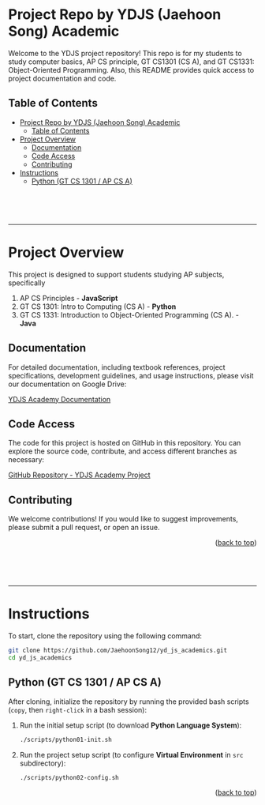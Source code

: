 <!-- 
 @requires
 1. VSCode extension: Markdown Preview Enhanced
 2. Shortcut: 'Ctrl' + 'Shift' + 'V'
 3. Split: Drag to right (->)

 @requires
 1. VSCode extension: Markdown All in One
 2. `File` > `Preferences` > `Keyboard Shortcuts`
 3. toggle code span > `Ctrl + '`
 4. toggle code block > `Ctrl + Shift + '`

 @usage
 1. End of Proof (Q.E.D.): <div style="text-align: right;">&#11035;</div>
 2. End of Each Section: 

     <br /><br /><br />

     ---



     <p align="right">(<a href="#readme-top">back to top</a>)</p>

 3. ![image_title_](images/imagefile.png)
 4. [url_title](URL)
 -->
<!-- Anchor Tag (Object) for "back to top" -->
<a id="readme-top"></a> 


# Project Repo by YDJS (Jaehoon Song) Academic
Welcome to the YDJS project repository! This repo is for my students to study computer basics, AP CS principle, GT CS1301 (CS A), and GT CS1331: Object-Oriented Programming. Also, this README provides quick access to project documentation and code.

## Table of Contents
- [Project Repo by YDJS (Jaehoon Song) Academic](#project-repo-by-ydjs-jaehoon-song-academic)
  - [Table of Contents](#table-of-contents)
- [Project Overview](#project-overview)
  - [Documentation](#documentation)
  - [Code Access](#code-access)
  - [Contributing](#contributing)
- [Instructions](#instructions)
  - [Python (GT CS 1301 / AP CS A)](#python-gt-cs-1301--ap-cs-a)













<br /><br /><br />

---

# Project Overview
This project is designed to support students studying AP subjects, specifically 
1. AP CS Principles - **JavaScript**
2. GT CS 1301: Intro to Computing (CS A) - **Python**
3. GT CS 1331: Introduction to Object-Oriented Programming (CS A). - **Java**


## Documentation

For detailed documentation, including textbook references, project specifications, development guidelines, and usage instructions, please visit our documentation on Google Drive:

[YDJS Academy Documentation](https://drive.google.com/drive/folders/1quzaFGCofImVVMIplGbBr-Biqa3eWYgq?usp=drive_link)

## Code Access

The code for this project is hosted on GitHub in this repository. You can explore the source code, contribute, and access different branches as necessary:

[GitHub Repository - YDJS Academy Project](https://github.com/JaehoonSong12/yd_js_academics)

## Contributing

We welcome contributions! If you would like to suggest improvements, please submit a pull request, or open an issue.


<p align="right">(<a href="#readme-top">back to top</a>)</p>










<br /><br /><br />

---

# Instructions
To start, clone the repository using the following command:
```bash
git clone https://github.com/JaehoonSong12/yd_js_academics.git
cd yd_js_academics
```

## Python (GT CS 1301 / AP CS A)
After cloning, initialize the repository by running the provided bash scripts (`copy`, then `right-click` in a bash session):
1. Run the initial setup script (to download **Python Language System**):
   ```bash
   ./scripts/python01-init.sh
   ```

2. Run the project setup script (to configure **Virtual Environment** in `src` subdirectory):
   ```bash
   ./scripts/python02-config.sh
   ```


<p align="right">(<a href="#readme-top">back to top</a>)</p>

